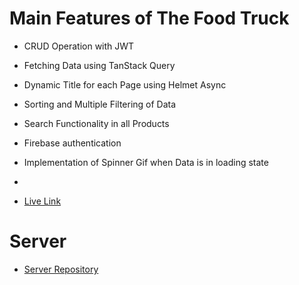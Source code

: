 # Main Features of The Food Truck

- CRUD Operation with JWT
- Fetching Data using TanStack Query
- Dynamic Title for each Page using Helmet Async
- Sorting and Multiple Filtering of Data
- Search Functionality in all Products
- Firebase authentication
- Implementation of Spinner Gif when Data is in loading state
-

- [Live Link](https://foodtruckbyshahriarmostafiz.surge.sh/)

# Server

- [Server Repository](https://github.com/shahriarmostafiz/Food-Truck-Server)
